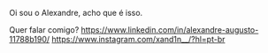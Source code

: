 Oi sou o Alexandre, acho que é isso.

Quer falar comigo?
https://www.linkedin.com/in/alexandre-augusto-11788b190/
https://www.instagram.com/xand1n__/?hl=pt-br
